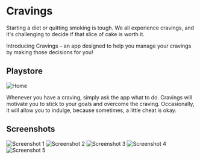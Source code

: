 # Cravings

Starting a diet or quitting smoking is tough. We all experience cravings, and it's challenging to decide if that slice of cake is worth it.

Introducing Cravings – an app designed to help you manage your cravings by making those decisions for you!



## Playstore

![Home](https://github.com/Tanmay-Johri/Cravings_app/blob/main/media/cravings_listing.jpg)

Whenever you have a craving, simply ask the app what to do. Cravings will motivate you to stick to your goals and overcome the craving. Occasionally, it will allow you to indulge, because sometimes, a little cheat is okay.


## Screenshots

![Screenshot 1](https://github.com/Tanmay-Johri/Cravings_app/blob/main/media/cravings_1.jpeg)
![Screenshot 2](https://github.com/Tanmay-Johri/Cravings_app/blob/main/media/cravings_2.jpg)
![Screenshot 3](https://github.com/Tanmay-Johri/Cravings_app/blob/main/media/cravings_3.jpg)
![Screenshot 4](https://github.com/Tanmay-Johri/Cravings_app/blob/main/media/cravings_4.jpg)
![Screenshot 5](https://github.com/Tanmay-Johri/Cravings_app/blob/main/media/cravings_5.jpg)